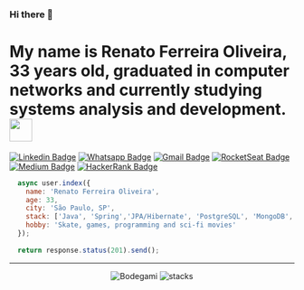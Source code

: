 ### Hi there 👋

# My name is Renato Ferreira Oliveira, 33 years old, graduated in computer networks and currently studying systems analysis and development.<img src="https://uploads.spiritfanfiction.com/fanfics/capitulos/201712/mais-um-dia-normal-so-acho-11143617-031220170048.gif" width="40px">

[![Linkedin Badge](https://img.shields.io/badge/-Linkedin-6633cc?style=flat-square&logo=Linkedin&logoColor=white&color=black&link=https://www.linkedin.com/in/eduarddojose/)](https://www.linkedin.com/in/renato-ferreira-oliveira-0980b2ba/)
[![Whatsapp Badge](https://img.shields.io/badge/-WhatsApp-6633cc?style=flat-square&logo=Whatsapp&logoColor=white&color=black&link=https://whats.link/eduardojose)](https://whats.link/renatoferreiraoliveira)
[![Gmail Badge](https://img.shields.io/badge/-Gmail-c14438?style=flat-square&logo=Gmail&logoColor=white&color=black&link=mailto:duduxss3@gmail.com)](mailto:rena.f.oliveira@gmail.com)
[![RocketSeat Badge](https://img.shields.io/badge/-RocketSeat-6633cc?style=flat-square&logo=Polymer-Project&logoColor=white&color=black&link=https://app.rocketseat.com.br/me/eduardo-jose-1594223134)](https://app.rocketseat.com.br/me/renato-ferreira-oliveira-06801)
[![Medium Badge](https://img.shields.io/badge/-Medium-6633cc?style=flat-square&logo=Elixir&logoColor=white&color=black&link=https://medium.com/@duduxss3)](https://medium.com/@rena.f.oliveira)
[![HackerRank Badge](https://img.shields.io/badge/-HackerRank-6633cc?style=flat-square&logo=HackerRank&logoColor=white&color=black&link=https://www.hackerrank.com/Edudev142)](https://www.hackerrank.com/rena_f_oliveira)


```javascript
  async user.index({
    name: 'Renato Ferreira Oliveira',
    age: 33,
    city: 'São Paulo, SP',
    stack: ['Java', 'Spring','JPA/Hibernate', 'PostgreSQL', 'MongoDB',  'JavaScript', 'ReactJS/ Native'],
    hobby: 'Skate, games, programming and sci-fi movies'
  });
  
  return response.status(201).send();
```

<hr>
<div align="center">
<img alt="Bodegami" src="https://github-readme-stats.codestackr.vercel.app/api?username=Bodegami&show_icons=true&hide_border=true&theme=dark" />
<img alt="stacks" src="https://github-readme-stats.vercel.app/api/top-langs/?username=Bodegami&theme=dark" />
</div>

